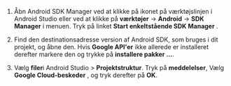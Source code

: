 1. Åbn Android SDK Manager ved at klikke på ikonet på værktøjslinjen i Android Studio eller ved at klikke på **værktøjer** -> **Android** -> **SDK Manager** i menuen. Tryk på linket **Start enkeltstående SDK Manager** .

2. Find den destinationsadresse version af Android SDK, som bruges i dit projekt, og åbne den. Hvis **Google API'er** ikke allerede er installeret derefter markere den og trykke på **installere pakker …**.

3. Vælg **filer**i Android Studio > **Projektstruktur**. Tryk på **meddelelser**, Vælg **Google Cloud-beskeder** , og tryk derefter på **OK**.

<!--
3. Open **AndroidManifest.xml** and add this tag to the *application* tag.

        <meta-data android:name="com.google.android.gms.version"
            android:value="@integer/google_play_services_version" />
-->
